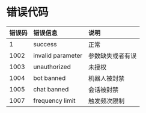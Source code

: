 # 错误代码

| 错误码 | 错误信息          | 说明             |
| :----- | :---------------- | :--------------- |
| 1      | success           | 正常             |
| 1002   | invalid parameter | 参数缺失或者有误 |
| 1003   | unauthorized      | 未授权           |
| 1004   | bot banned        | 机器人被封禁     |
| 1005   | chat banned       | 会话被封禁       |
| 1007   | frequency limit   | 触发频次限制     |
